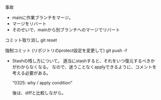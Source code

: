 事故
- mainに作業ブランチをマージ。
- マージをリバート
- そのせいで、mainから別ブランチへのマージでリバート

コミット取り消し
git reset 

強制コミット (リポジトリのprotect設定を変更して)
git push -f

- Stashの残し方について。
  適当にstashすると、それをいつ復元するべきかがわからなくなる。
  なので、迷うことなくapplyできるように、コメントを考える必要がある。

  "0325: why / apply condition"
  
  後は、diffと比較しながら。
